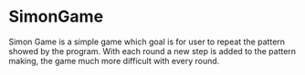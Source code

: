 # SimonGame
Simon Game is a simple game which goal is for user to repeat the pattern showed by the program. With each round a new step is added to the pattern making, the game much more difficult with every round.
